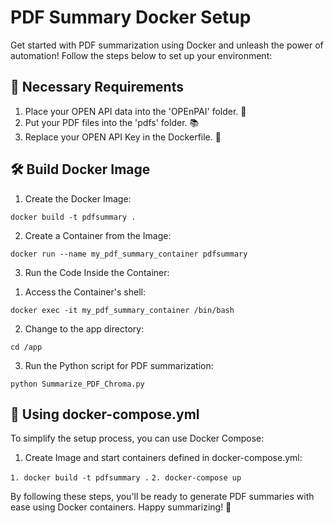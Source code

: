 <!DOCTYPE html>
<html>
<body>

<h1>PDF Summary Docker Setup</h1>

<p>Get started with PDF summarization using Docker and unleash the power of automation! Follow the steps below to set up your environment:</p>

<h2>🔑 Necessary Requirements</h2>

<ol>
  <li>Place your OPEN API data into the 'OPEnPAI' folder. 📂</li>
  <li>Put your PDF files into the 'pdfs' folder. 📚</li>
  <li>Replace your OPEN API Key in the Dockerfile. 🔑</li>
</ol>

<h2>🛠️ Build Docker Image</h2>

<ol>
  <li>Create the Docker Image:</li>
</ol>
<code>docker build -t pdfsummary .</code>

<ol start="2">
  <li>Create a Container from the Image:</li>
</ol>
<code>docker run --name my_pdf_summary_container pdfsummary</code>

<ol start="3">
  <li>Run the Code Inside the Container:</li>
</ol>
<ol>
  <li>Access the Container's shell:</li>
</ol>
<code>docker exec -it my_pdf_summary_container /bin/bash</code>

<ol start="2">
  <li>Change to the app directory:</li>
</ol>
<code>cd /app</code>

<ol start="3">
  <li>Run the Python script for PDF summarization:</li>
</ol>
<code>python Summarize_PDF_Chroma.py</code>

<h2>🚀 Using docker-compose.yml</h2>

<p>To simplify the setup process, you can use Docker Compose:</p>

<ol>
  <li>Create Image and start containers defined in docker-compose.yml:</li>
</ol>
<code>1. docker build -t pdfsummary .</code>
<code>2. docker-compose up</code>

<p>By following these steps, you'll be ready to generate PDF summaries with ease using Docker containers. Happy summarizing! 📑</p>

</body>
</html>
